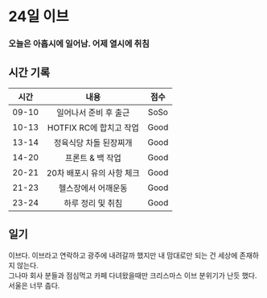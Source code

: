 # 24일 이브

### 오늘은 아홉시에 일어남. 어제 열시에 취침

## 시간 기록 
|시간|내용|점수|
|:-:|:-:|:-:|
|09-10|일어나서 준비 후 출근|SoSo|
|10-13|HOTFIX RC에 합치고 작업|Good|
|13-14|정육식당 차돌 된장찌개|Good|
|14-20|프론트 & 백 작업|Good|
|20-21|20차 배포시 유의 사항 체크|Good|
|21-23|헬스장에서 어깨운동|Good|
|23-24|하루 정리 및 취침|Good|

## 일기
이브다. 이브라고 연락하고 광주에 내려갈까 했지만 내 맘대로만 되는 건 세상에 존재하지 않는다.  
그나마 회사 분들과 점심먹고 카페 다녀왔을때만 크리스마스 이브 분위기가 난듯 했다.  
서울은 너무 춥다.